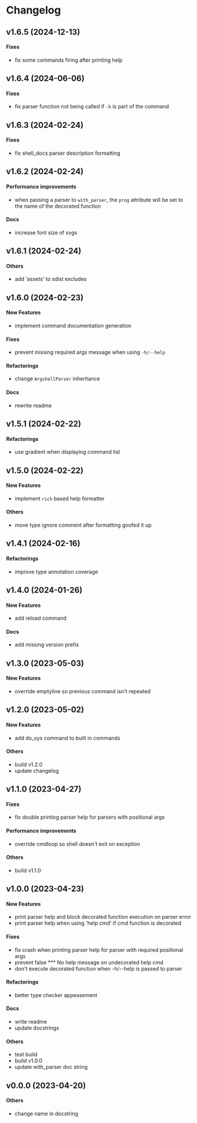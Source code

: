 # Changelog

## v1.6.5 (2024-12-13)

#### Fixes

* fix some commands firing after printing help

## v1.6.4 (2024-06-06)

#### Fixes

* fix parser function not being called if `-h` is part of the command

## v1.6.3 (2024-02-24)

#### Fixes

* fix shell_docs parser description formatting

## v1.6.2 (2024-02-24)

#### Performance improvements

* when passing a parser to `with_parser`, the `prog` attribute will be set to the name of the decorated function

#### Docs

* increase font size of svgs

## v1.6.1 (2024-02-24)

#### Others

* add 'assets' to sdist excludes

## v1.6.0 (2024-02-23)

#### New Features

* implement command documentation generation

#### Fixes

* prevent missing required args message when using `-h/--help`

#### Refactorings

* change `ArgshellParser` inheritance

#### Docs

* rewrite readme

## v1.5.1 (2024-02-22)

#### Refactorings

* use gradient when displaying command list

## v1.5.0 (2024-02-22)

#### New Features

* implement `rich` based help formatter

#### Others

* move type ignore comment after formatting goofed it up

## v1.4.1 (2024-02-16)

#### Refactorings

* improve type annotation coverage

## v1.4.0 (2024-01-26)

#### New Features

* add reload command

#### Docs

* add missing version prefix

## v1.3.0 (2023-05-03)

#### New Features

* override emptyline so previous command isn't repeated

## v1.2.0 (2023-05-02)

#### New Features

* add do_sys command to built in commands

#### Others

* build v1.2.0
* update changelog

## v1.1.0 (2023-04-27)

#### Fixes

* fix double printing parser help for parsers with positional args

#### Performance improvements

* override cmdloop so shell doesn't exit on exception

#### Others

* build v1.1.0

## v1.0.0 (2023-04-23)

#### New Features

* print parser help and block decorated function execution on parser error
* print parser help when using 'help cmd' if cmd function is decorated

#### Fixes

* fix crash when printing parser help for parser with required positional args
* prevent false *** No help message on undecorated help cmd
* don't execute decorated function when -h/--help is passed to parser

#### Refactorings

* better type checker appeasement

#### Docs

* write readme
* update docstrings

#### Others

* test build
* build v1.0.0
* update with_parser doc string

## v0.0.0 (2023-04-20)

#### Others

* change name in docstring
